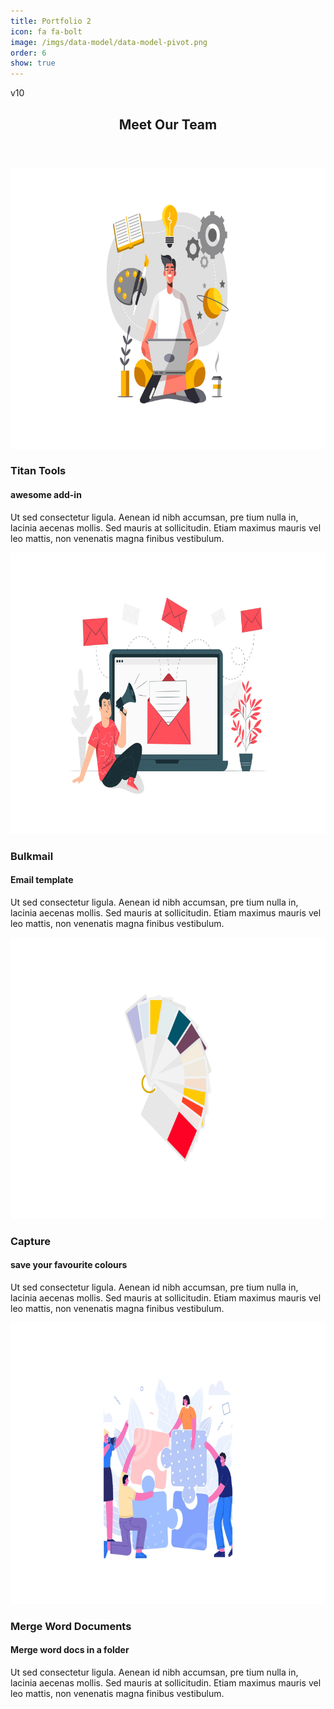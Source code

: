 ```yaml
---
title: Portfolio 2
icon: fa fa-bolt
image: /imgs/data-model/data-model-pivot.png
order: 6
show: true
---
```


v10


<div class="container">
<div class="section ourTeam">
	<header class="text-center">
		<h2>Meet <strong>Our Team</strong></h2>
	</header>
	<div class="row">
		<div class="col-xs-6 col-sm-4 col-md-3 i">
			<div class="c text-center">
				<div class="wrap">
					<img src="/imgs/portfolio/titan-tools.png" alt="#" width="800" height="450" class="img-responsive">
					<div class="info">
						<h3 class="name">Titan Tools</h3>
						<h4 class="position">awesome add-in</h4>
					</div>
				</div>
				<div class="more">
					<p>Ut sed consectetur ligula. Aenean id nibh accumsan, pre tium nulla in, lacinia aecenas mollis. Sed mauris at sollicitudin. Etiam maximus mauris vel leo mattis, non venenatis magna finibus vestibulum.</p>
					<div class="socials">
						<a href="#" title="#" class="facebook"><i class="fa fa-facebook"></i></a>
						<a href="#" title="#" class="twitter"><i class="fa fa-twitter"></i></a>
						<a href="#" title="#" class="google-plus"><i class="fa fa-google-plus"></i></a>
						<a href="#" title="#" class="linkedin"><i class="fa fa-linkedin"></i></a>
					</div>
				</div>
			</div>
		</div>
		<div class="col-xs-6 col-sm-4 col-md-3 i">
			<div class="c text-center">
				<div class="wrap">
					<img src="/imgs/portfolio/bulkmail.png" alt="#" width="800" height="450" class="img-responsive">
					<div class="info">
						<h3 class="name">Bulkmail</h3>
						<h4 class="position">Email template</h4>
					</div>
				</div>
				<div class="more">
					<p>Ut sed consectetur ligula. Aenean id nibh accumsan, pre tium nulla in, lacinia aecenas mollis. Sed mauris at sollicitudin. Etiam maximus mauris vel leo mattis, non venenatis magna finibus vestibulum.</p>
					<div class="socials">
						<a href="#" title="#" class="facebook"><i class="fa fa-facebook"></i></a>
						<a href="#" title="#" class="twitter"><i class="fa fa-twitter"></i></a>
						<a href="#" title="#" class="google-plus"><i class="fa fa-google-plus"></i></a>
						<a href="#" title="#" class="linkedin"><i class="fa fa-linkedin"></i></a>
					</div>
				</div>
			</div>
		</div>
		<div class="col-xs-6 col-sm-4 col-md-3 i">
			<div class="c text-center">
				<div class="wrap">
					<img src="/imgs/portfolio/capture.png" alt="#" width="800" height="450" class="img-responsive">
					<div class="info">
						<h3 class="name">Capture</h3>
						<h4 class="position">save your favourite colours</h4>
					</div>
				</div>
				<div class="more">
					<p>Ut sed consectetur ligula. Aenean id nibh accumsan, pre tium nulla in, lacinia aecenas mollis. Sed mauris at sollicitudin. Etiam maximus mauris vel leo mattis, non venenatis magna finibus vestibulum.</p>
					<div class="socials">
						<a href="#" title="#" class="facebook"><i class="fa fa-facebook"></i></a>
						<a href="#" title="#" class="twitter"><i class="fa fa-twitter"></i></a>
						<a href="#" title="#" class="google-plus"><i class="fa fa-google-plus"></i></a>
						<a href="#" title="#" class="linkedin"><i class="fa fa-linkedin"></i></a>
					</div>
				</div>
			</div>
		</div>
		<div class="col-xs-6 col-sm-4 col-md-3 i">
			<div class="c text-center">
				<div class="wrap">
					<img src="/imgs/portfolio/merge-word-docs.png" alt="#" width="800" height="450" class="img-responsive">
					<div class="info">
						<h3 class="name">Merge Word Documents</h3>
						<h4 class="position">Merge word docs in a folder</h4>
					</div>
				</div>
				<div class="more">
					<p>Ut sed consectetur ligula. Aenean id nibh accumsan, pre tium nulla in, lacinia aecenas mollis. Sed mauris at sollicitudin. Etiam maximus mauris vel leo mattis, non venenatis magna finibus vestibulum.</p>
					<div class="socials">
						<a href="#" title="#" class="facebook"><i class="fa fa-facebook"></i></a>
						<a href="#" title="#" class="twitter"><i class="fa fa-twitter"></i></a>
						<a href="#" title="#" class="google-plus"><i class="fa fa-google-plus"></i></a>
						<a href="#" title="#" class="linkedin"><i class="fa fa-linkedin"></i></a>
					</div>
				</div>
			</div>
		</div>
	</div>
</div>
</div>
